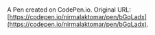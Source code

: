 # 

A Pen created on CodePen.io. Original URL: [https://codepen.io/nirmalaktomar/pen/bGqLadx](https://codepen.io/nirmalaktomar/pen/bGqLadx).


